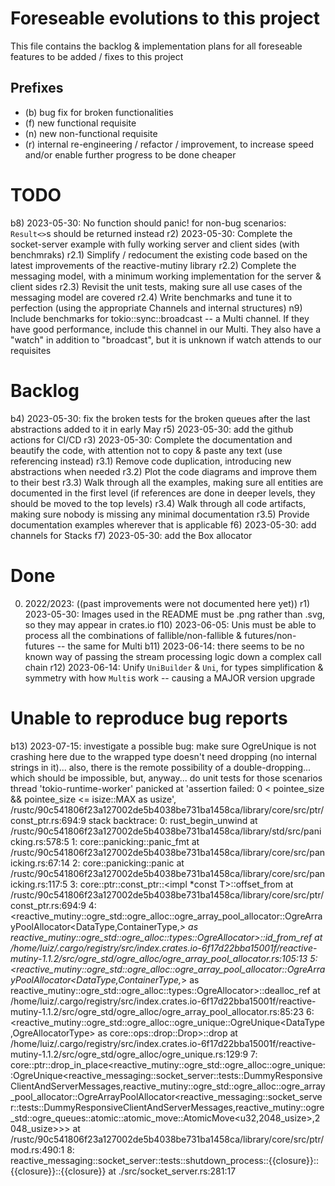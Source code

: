 # Foreseable evolutions to this project

This file contains the backlog & implementation plans for all foreseable features to be added / fixes to this project

## Prefixes

  - (b) bug fix for broken functionalities
  - (f) new functional requisite
  - (n) new non-functional requisite
  - (r) internal re-engineering / refactor / improvement, to increase speed and/or enable further progress to be done cheaper

# TODO

  b8) 2023-05-30: No function should panic! for non-bug scenarios: `Result<>`s should be returned instead
  r2) 2023-05-30: Complete the socket-server example with fully working server and client sides (with benchmraks)
    r2.1) Simplify / redocument the existing code based on the latest improvements of the reactive-mutiny library
    r2.2) Complete the messaging model, with a minimum working implementation for the server & client sides
    r2.3) Revisit the unit tests, making sure all use cases of the messaging model are covered
    r2.4) Write benchmarks and tune it to perfection (using the appropriate Channels and internal structures)
  n9) Include benchmarks for tokio::sync::broadcast -- a Multi channel. If they have good performance, include this channel in our Multi. They also have a "watch" in addition to "broadcast", but it is unknown if watch attends to our requisites


# Backlog
  
  b4) 2023-05-30: fix the broken tests for the broken queues after the last abstractions added to it in early May
  r5) 2023-05-30: add the github actions for CI/CD
  r3) 2023-05-30: Complete the documentation and beautify the code, with attention not to copy & paste any text (use referencing instead)
    r3.1) Remove code duplication, introducing new abstractions when needed
    r3.2) Plot the code diagrams and improve them to their best
    r3.3) Walk through all the examples, making sure all entities are documented in the first level (if references are done in deeper levels, they should be moved to the top levels)
    r3.4) Walk through all code artifacts, making sure nobody is missing any minimal documentation
    r3.5) Provide documentation examples wherever that is applicable
  f6) 2023-05-30: add channels for Stacks
  f7) 2023-05-30: add the Box allocator


# Done

  0) 2022/2023: ((past improvements were not documented here yet))
  r1) 2023-05-30: Images used in the README must be .png rather than .svg, so they may appear in crates.io
  f10) 2023-06-05: Unis must be able to process all the combinations of fallible/non-fallible & futures/non-futures -- the same for Multi
  b11) 2023-06-14: there seems to be no known way of passing the stream processing logic down a complex call chain
  r12) 2023-06-14: Unify `UniBuilder` & `Uni`, for types simplification & symmetry with how `Multi`s work -- causing a MAJOR version upgrade


# Unable to reproduce bug reports

  b13) 2023-07-15: investigate a possible bug: make sure OgreUnique is not crashing here due to the wrapped type doesn't need dropping (no internal strings in it)... 
                   also, there is the remote possibility of a double-dropping... which should be impossible, but, anyway... do unit tests for those scenarios
                    thread 'tokio-runtime-worker' panicked at 'assertion failed: 0 < pointee_size && pointee_size <= isize::MAX as usize', /rustc/90c541806f23a127002de5b4038be731ba1458ca/library/core/src/ptr/const_ptr.rs:694:9
                    stack backtrace:
                      0: rust_begin_unwind
                                at /rustc/90c541806f23a127002de5b4038be731ba1458ca/library/std/src/panicking.rs:578:5
                      1: core::panicking::panic_fmt
                                at /rustc/90c541806f23a127002de5b4038be731ba1458ca/library/core/src/panicking.rs:67:14
                      2: core::panicking::panic
                                at /rustc/90c541806f23a127002de5b4038be731ba1458ca/library/core/src/panicking.rs:117:5
                      3: core::ptr::const_ptr::<impl *const T>::offset_from
                                at /rustc/90c541806f23a127002de5b4038be731ba1458ca/library/core/src/ptr/const_ptr.rs:694:9
                      4: <reactive_mutiny::ogre_std::ogre_alloc::ogre_array_pool_allocator::OgreArrayPoolAllocator<DataType,ContainerType,_> as reactive_mutiny::ogre_std::ogre_alloc::types::OgreAllocator<DataType>>::id_from_ref
                                at /home/luiz/.cargo/registry/src/index.crates.io-6f17d22bba15001f/reactive-mutiny-1.1.2/src/ogre_std/ogre_alloc/ogre_array_pool_allocator.rs:105:13
                      5: <reactive_mutiny::ogre_std::ogre_alloc::ogre_array_pool_allocator::OgreArrayPoolAllocator<DataType,ContainerType,_> as reactive_mutiny::ogre_std::ogre_alloc::types::OgreAllocator<DataType>>::dealloc_ref
                                at /home/luiz/.cargo/registry/src/index.crates.io-6f17d22bba15001f/reactive-mutiny-1.1.2/src/ogre_std/ogre_alloc/ogre_array_pool_allocator.rs:85:23
                      6: <reactive_mutiny::ogre_std::ogre_alloc::ogre_unique::OgreUnique<DataType,OgreAllocatorType> as core::ops::drop::Drop>::drop
                                at /home/luiz/.cargo/registry/src/index.crates.io-6f17d22bba15001f/reactive-mutiny-1.1.2/src/ogre_std/ogre_alloc/ogre_unique.rs:129:9
                      7: core::ptr::drop_in_place<reactive_mutiny::ogre_std::ogre_alloc::ogre_unique::OgreUnique<reactive_messaging::socket_server::tests::DummyResponsiveClientAndServerMessages,reactive_mutiny::ogre_std::ogre_alloc::ogre_array_pool_allocator::OgreArrayPoolAllocator<reactive_messaging::socket_server::tests::DummyResponsiveClientAndServerMessages,reactive_mutiny::ogre_std::ogre_queues::atomic::atomic_move::AtomicMove<u32,2048_usize>,2048_usize>>>
                                at /rustc/90c541806f23a127002de5b4038be731ba1458ca/library/core/src/ptr/mod.rs:490:1
                      8: reactive_messaging::socket_server::tests::shutdown_process::{{closure}}::{{closure}}::{{closure}}
                                at ./src/socket_server.rs:281:17

